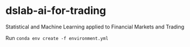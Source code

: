 # dslab-ai-for-trading
Statistical and Machine Learning applied to Financial Markets and Trading

Run `conda env create -f environment.yml`
